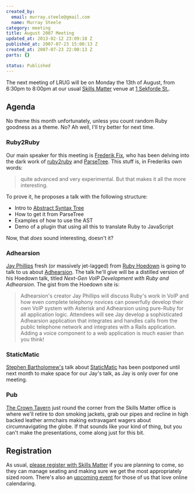 ```yaml
--- 
created_by: 
  email: murray.steele@gmail.com
  name: Murray Steele
category: meeting
title: August 2007 Meeting
updated_at: 2013-02-12 23:09:18 Z
published_at: 2007-07-23 15:00:13 Z
created_at: 2007-07-23 22:00:13 Z
parts: {}

status: Published
---
```


The next meeting of LRUG will be on Monday the 13th of August, from 6:30pm to 8:00pm at our usual [Skills Matter](http://www.skillsmatter.com/) venue at [1 Sekforde St.](http://maps.google.co.uk/maps?f=q&hl=en&q=EC1R+0BE&layer=&ie=UTF8&z=16&om=1&iwloc=addr).

Agenda
------

No theme this month unfortunately, unless you count random Ruby goodness as a theme.  No?  Ah well, I'll try better for next time.

### Ruby2Ruby

Our main speaker for this meeting is [Frederik Fix](http://derfred.com/), who has been delving into the dark work of [ruby2ruby](http://seattlerb.rubyforge.org/ruby2ruby/) and [ParseTree](http://rubyforge.org/projects/parsetree).  This stuff is, in Frederiks own words:

> quite advanced and very experimental. But that makes
> it all the more interesting.  

To prove it, he proposes a talk with the following structure:

* Intro to [Abstract Syntax Tree](http://en.wikipedia.org/wiki/Abstract_syntax_tree) 
* How to get it from ParseTree
* Examples of how to use the AST
* Demo of a plugin that using all this to translate Ruby to JavaScript

Now, that *does* sound interesting, doesn't it?

### Adhearsion

[Jay Phillips](http://jicksta.com/) fresh (or massively jet-lagged) from [Ruby Hoedown](http://www.rubyhoedown.com/) is going to talk to us about [Adhearsion](http://adhearsion.com/).  The talk he'll give will be a distilled version of his Hoedown talk, titled _Next-Gen VoIP Development with Ruby and Adhearsion_.  The gist from the Hoedown site is:

> Adhearsion's creator Jay Phillips will discuss Ruby's work in VoIP and how 
> even complete telephony novices can powerfully develop their own VoIP system 
> with Asterisk and Adhearsion using pure-Ruby for all application logic. 
> Attendees will see Jay develop a sophisticated Adhearsion application that 
> integrates and handles calls from the public telephone network and integrates 
> with a Rails application. Adding a voice component to a web application is 
> much easier than you think!

### StaticMatic

[Stephen Bartholomew's](http://www.stephenbartholomew.co.uk/) talk about [StaticMatic](http://rubyforge.org/projects/staticmatic/) has been postponed until next month to make space for our Jay's talk, as Jay is only over for one meeting.

### Pub

[The Crown Tavern](http://fancyapint.com/pubs/pub199.html) just round the corner from the Skills Matter office is where we'll retire to don smoking jackets, grab our pipes and recline in high backed leather armchairs making extravagant wagers about circumnavigating the globe.  If that sounds like your kind of thing, but you can't make the presentations, come along just for this bit.

Registration
------------

As usual, [please register with Skills Matter](http://www.skillsmatter.com/menu/719) if you are planning to come, so they can manage seating and making sure we get the most appropriately sized room.  There's also an [upcoming event](http://upcoming.yahoo.com/event/223079) for those of us that love online calendaring. 

